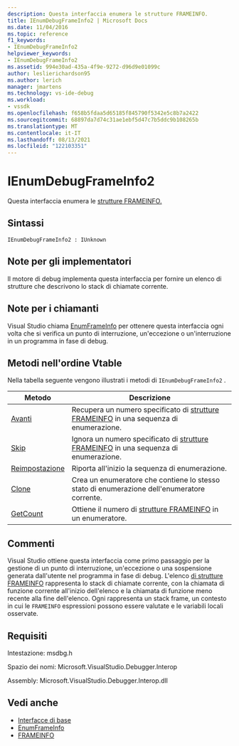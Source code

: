 ```yaml
---
description: Questa interfaccia enumera le strutture FRAMEINFO.
title: IEnumDebugFrameInfo2 | Microsoft Docs
ms.date: 11/04/2016
ms.topic: reference
f1_keywords:
- IEnumDebugFrameInfo2
helpviewer_keywords:
- IEnumDebugFrameInfo2
ms.assetid: 994e30ad-435a-4f9e-9272-d96d9e01099c
author: leslierichardson95
ms.author: lerich
manager: jmartens
ms.technology: vs-ide-debug
ms.workload:
- vssdk
ms.openlocfilehash: f658b5fdaa5d65185f845790f5342e5c8b7a2422
ms.sourcegitcommit: 68897da7d74c31ae1ebf5d47c7b5ddc9b108265b
ms.translationtype: MT
ms.contentlocale: it-IT
ms.lasthandoff: 08/13/2021
ms.locfileid: "122103351"
---
```

# <a name="ienumdebugframeinfo2"></a>IEnumDebugFrameInfo2
Questa interfaccia enumera le [strutture FRAMEINFO.](../../../extensibility/debugger/reference/frameinfo.md)

## <a name="syntax"></a>Sintassi

```
IEnumDebugFrameInfo2 : IUnknown
```

## <a name="notes-for-implementers"></a>Note per gli implementatori
 Il motore di debug implementa questa interfaccia per fornire un elenco di strutture che descrivono lo stack di chiamate corrente.

## <a name="notes-for-callers"></a>Note per i chiamanti
 Visual Studio chiama [EnumFrameInfo](../../../extensibility/debugger/reference/idebugthread2-enumframeinfo.md) per ottenere questa interfaccia ogni volta che si verifica un punto di interruzione, un'eccezione o un'interruzione in un programma in fase di debug.

## <a name="methods-in-vtable-order"></a>Metodi nell'ordine Vtable
 Nella tabella seguente vengono illustrati i metodi di `IEnumDebugFrameInfo2` .

|Metodo|Descrizione|
|------------|-----------------|
|[Avanti](../../../extensibility/debugger/reference/ienumdebugframeinfo2-next.md)|Recupera un numero specificato di [strutture FRAMEINFO](../../../extensibility/debugger/reference/frameinfo.md) in una sequenza di enumerazione.|
|[Skip](../../../extensibility/debugger/reference/ienumdebugframeinfo2-skip.md)|Ignora un numero specificato di [strutture FRAMEINFO](../../../extensibility/debugger/reference/frameinfo.md) in una sequenza di enumerazione.|
|[Reimpostazione](../../../extensibility/debugger/reference/ienumdebugframeinfo2-reset.md)|Riporta all'inizio la sequenza di enumerazione.|
|[Clone](../../../extensibility/debugger/reference/ienumdebugframeinfo2-clone.md)|Crea un enumeratore che contiene lo stesso stato di enumerazione dell'enumeratore corrente.|
|[GetCount](../../../extensibility/debugger/reference/ienumdebugframeinfo2-getcount.md)|Ottiene il numero di [strutture FRAMEINFO](../../../extensibility/debugger/reference/frameinfo.md) in un enumeratore.|

## <a name="remarks"></a>Commenti
 Visual Studio ottiene questa interfaccia come primo passaggio per la gestione di un punto di interruzione, un'eccezione o una sospensione generata dall'utente nel programma in fase di debug. L'elenco [di strutture FRAMEINFO](../../../extensibility/debugger/reference/frameinfo.md) rappresenta lo stack di chiamate corrente, con la chiamata di funzione corrente all'inizio dell'elenco e la chiamata di funzione meno recente alla fine dell'elenco. Ogni rappresenta un stack frame, un contesto in cui le `FRAMEINFO` espressioni possono essere valutate e le variabili locali osservate.

## <a name="requirements"></a>Requisiti
 Intestazione: msdbg.h

 Spazio dei nomi: Microsoft.VisualStudio.Debugger.Interop

 Assembly: Microsoft.VisualStudio.Debugger.Interop.dll

## <a name="see-also"></a>Vedi anche
- [Interfacce di base](../../../extensibility/debugger/reference/core-interfaces.md)
- [EnumFrameInfo](../../../extensibility/debugger/reference/idebugthread2-enumframeinfo.md)
- [FRAMEINFO](../../../extensibility/debugger/reference/frameinfo.md)
